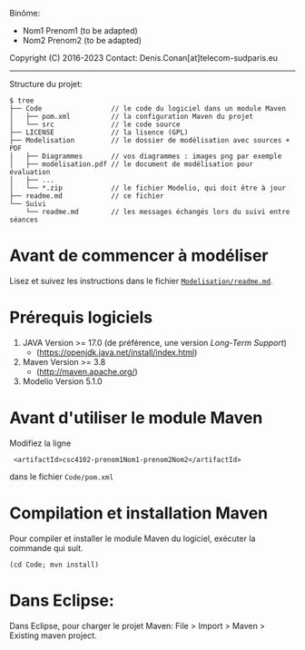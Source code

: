 Binôme:
- Nom1 Prenom1 (to be adapted)
- Nom2 Prenom2 (to be adapted)

Copyright (C) 2016-2023
Contact: Denis.Conan[at]telecom-sudparis.eu

----

Structure du projet:
```
$ tree
├── Code                 // le code du logiciel dans un module Maven
│   ├── pom.xml          // la configuration Maven du projet
│   └── src              // le code source
├── LICENSE              // la lisence (GPL)
├── Modelisation         // le dossier de modélisation avec sources + PDF
│   ├── Diagrammes       // vos diagrammes : images png par exemple
│   ├── modelisation.pdf // le document de modélisation pour évaluation
│   ├── ...
│   └── *.zip            // le fichier Modelio, qui doit être à jour
├── readme.md            // ce fichier
└── Suivi
    └── readme.md        // les messages échangés lors du suivi entre séances
```

# Avant de commencer à modéliser

Lisez et suivez les instructions dans le fichier [`Modelisation/readme.md`](Modelisation/readme.md).

# Prérequis logiciels

1. JAVA Version >= 17.0 (de préférence, une version *Long-Term Support*)
    * (https://openjdk.java.net/install/index.html)
2. Maven Version >= 3.8
    * (http://maven.apache.org/)
3. Modelio Version 5.1.0

# Avant d'utiliser le module Maven

Modifiez la ligne
```
 <artifactId>csc4102-prenom1Nom1-prenom2Nom2</artifactId>
```
dans le fichier `Code/pom.xml`

# Compilation et installation Maven

Pour compiler et installer le module Maven du logiciel, exécuter la commande qui suit.

```
(cd Code; mvn install)
```

# Dans Eclipse:

Dans Eclipse, pour charger le projet Maven: File > Import > Maven > Existing maven project.
